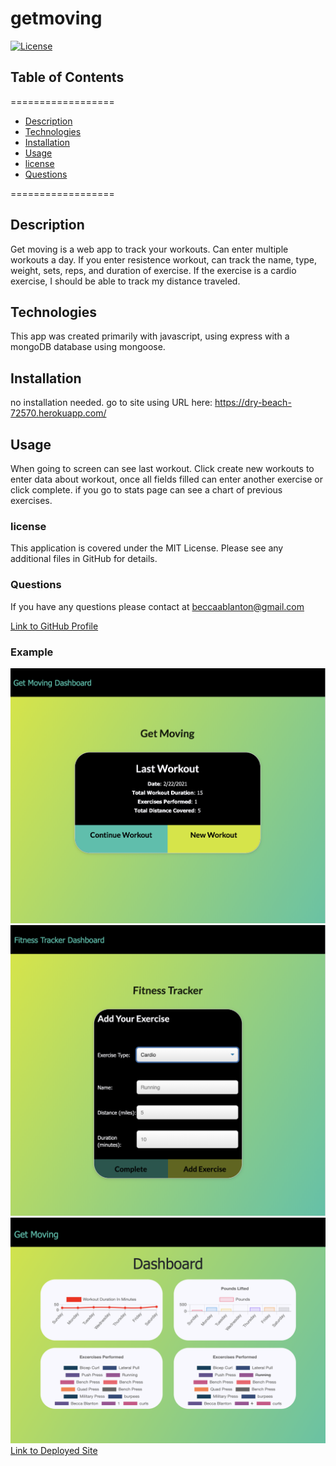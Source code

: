 # getmoving

[![License](https://img.shields.io/badge/License-MIT-yellow.svg)](https://opensource.org/licenses/MIT)
    
## Table of Contents
==================
* [Description](#Description)
* [Technologies](#Technologies)
* [Installation](#Installation)
* [Usage](#Usage) 
* [license](#license) 
* [Questions](#Questions)

==================
    
## Description
Get moving is a web app to track your workouts. Can enter multiple workouts a day. If you enter resistence workout, can track the name, type, weight, sets, reps, and duration of exercise. If the exercise is a cardio exercise, I should be able to track my distance traveled.
    
## Technologies

This app was created primarily with javascript, using express with a mongoDB database using mongoose. 

## Installation
    
no installation needed. go to site using URL here: https://dry-beach-72570.herokuapp.com/
    
## Usage

When going to screen can see last workout. Click create new workouts to enter data about workout, once all fields filled can enter another exercise or click complete. if you go to stats page can see a chart of previous exercises.
### license

This application is covered under the MIT License. Please see any additional files in GitHub for details. 

### Questions

If you have any questions please contact at [beccaablanton@gmail.com](beccaablanton@gmail.com)

[Link to GitHub Profile](https://www.github.com/BeccaBlanton)

### Example
![screenshot of get moving App](./public/img/GetMovingLastWorkout.png)
![screenshot of get moving form](./public/img/GetMovingAddExercise.png)
![screenshot of get moving dashboard](./public/img/GetMovingDashboard.png)
[Link to Deployed Site](https://dry-beach-72570.herokuapp.com/)